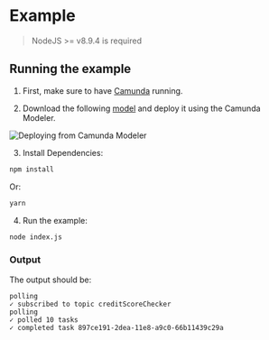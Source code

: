 # Example

> NodeJS >= v8.9.4 is required

<!-- <img alt="A Workflow for invoice handling" src="assets/loan-process.svg" /> -->

## Running the example

1. First, make sure to have [Camunda](https://camunda.com/download/) running.

2. Download the following [model](assets/invoice_simplified.bpmn) and deploy it using the Camunda Modeler.

<img alt="Deploying from Camunda Modeler" src="assets/deploy.gif" />

3. Install Dependencies:

```sh
npm install
```

Or:

```sh
yarn
```

4. Run the example:

```sh
node index.js
```

### Output

The output should be:

```
polling
✓ subscribed to topic creditScoreChecker
polling
✓ polled 10 tasks
✓ completed task 897ce191-2dea-11e8-a9c0-66b11439c29a
```
